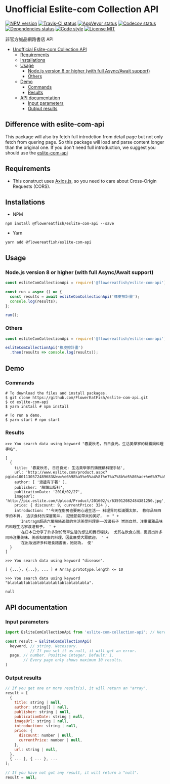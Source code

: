 # Unofficial Eslite-com Collection API

[![NPM version](https://img.shields.io/npm/v/@flowereatfish/eslite-com-api.svg)](https://www.npmjs.com/package/@flowereatfish/eslite-com-api)
[![Travis-CI status](https://travis-ci.com/FlowerEatFish/eslite-com-api.svg?branch=master)](https://travis-ci.com/FlowerEatFish/eslite-com-api/builds)
[![AppVeyor status](https://ci.appveyor.com/api/projects/status/en1g8nuvmx87hwtq/branch/master?svg=true)](https://ci.appveyor.com/project/FlowerEatFish/eslite-com-api/history)
[![Codecov status](https://codecov.io/gh/FlowerEatFish/eslite-com-api/branch/master/graph/badge.svg)](https://codecov.io/gh/FlowerEatFish/eslite-com-api/commits)
[![Dependencies status](https://david-dm.org/FlowerEatFish/eslite-com-api/status.svg)](https://david-dm.org/FlowerEatFish/eslite-com-api)
[![Code style](https://img.shields.io/badge/code_style-prettier-ff69b4.svg)](https://prettier.io/)
[![License MIT](https://img.shields.io/badge/license-MIT-blue.svg)](https://opensource.org/licenses/MIT)

非官方誠品網路書店 API

- [Unofficial Eslite-com Collection API](#unofficial-eslite-com-collection-api)
  - [Requirements](#requirements)
  - [Installations](#installations)
  - [Usage](#usage)
    - [Node.js version 8 or higher (with full Async/Await support)](#nodejs-version-8-or-higher-with-full-asyncawait-support)
    - [Others](#others)
  - [Demo](#demo)
    - [Commands](#commands)
    - [Results](#results)
  - [API documentation](#api-documentation)
    - [Input parameters](#input-parameters)
    - [Output results](#output-results)

## Difference with eslite-com-api
This package will also try fetch full introdction from detail page but not only fetch from quering page. So this package will load and parse content longer than the original one.
If you don't need full introduction, we suggest you should use the [eslite-com-api](https://github.com/FlowerEatFish/eslite-com-api)

## Requirements

- This construct uses [Axios.js](https://github.com/axios/axios), so you need to care about Cross-Origin Requests (CORS).

## Installations

- NPM

```shell
npm install @flowereatfish/eslite-com-api --save
```

- Yarn

```shell
yarn add @flowereatfish/eslite-com-api
```

## Usage

### Node.js version 8 or higher (with full Async/Await support)

```javascript
const esliteComCollectionApi = require('@flowereatfish/eslite-com-api');

const run = async () => {
  const results = await esliteComCollectionApi('橡皮擦計畫');
  console.log(results);
};

run();
```

### Others

```javascript
const esliteComCollectionApi = require('@flowereatfish/eslite-com-api');

esliteComCollectionApi('橡皮擦計畫')
  .then(results => console.log(results));
```

## Demo

### Commands

```shell
# To download the files and install packages.
$ git clone https://github.com/FlowerEatFish/eslite-com-api.git
$ cd eslite-com-api
$ yarn install # npm install

# To run a demo.
$ yarn start # npm start
```

### Results

```shell
>>> You search data using keyword "春夏秋冬，日日食光。生活美學家的鑄鐵鍋料理手帖".

[
  {
    title: '春夏秋冬, 日日食光: 生活美學家的鑄鐵鍋料理手帖',
    url: 'http://www.eslite.com/product.aspx?pgid=1001130572489683&kw=%e6%98%a5%e5%a4%8f%e7%a7%8b%e5%86%ac+%e6%97%a5%e6%97%a5%e9%a3%9f%e5%85%89+%e7%94%9f%e6%b4%bb%e7%be%8e%e5%ad%b8%e5%ae%b6%e7%9a%84%e9%91%84%e9%90%b5%e9%8d%8b%e6%96%99%e7%90%86%e6%89%8b%e5%b8%96&pi=1',
    author: [ '渡邊有子著' ],
    publisher: '臉譜出版社',
    publicationDate: '2016/02/27',
    imageUrl: 'http://pic.eslite.com/Upload/Product/201602/s/635912082484381250.jpg',
    price: { discount: 9, currentPrice: 324 },
    introduction: "'今天在廚房也要用心過生活—— 料理界的松浦彌太郎， 教你品味四季的本質， 追求食材的深層風味， 記憶節氣帶來的美好， ＊ " +
      'Instragm超過六萬粉絲追蹤的生活美學料理家——渡邊有子 崇尚自然、注重優雅品味的料理生活家渡邊有子， ' +
      '在日本已分享了許多對於簡單生活的想法和實行秘訣， 尤其在飲食方面，更提出許多同時注重美味、美感和健康的料理，因此廣受大眾歡迎。 ' +
      '在出版過許多料理食譜書後，她認為， 使'
  }
]
```

```shell
>>> You search data using keyword "disease".

[ {...}, {...}, ... ] # Array.prototype.length <= 10
```

```shell
>>> You search data using keyword "blablablablablablablablablablablabla".

null
```

## API documentation

### Input parameters

```js
import EsliteComCollectionApi from 'eslite-com-collection-api'; // Here uses development mode as an example

const result = EsliteComCollectionApi(
  keyword, // string. Necessary.
           // If you set it as null, it will get an error.
  page, // number. Positive integer. Default: 1.
        // Every page only shows maximum 10 results.
)
```

### Output results

```js
// If you get one or more result(s), it will return an "array".
result = [
  {
    title: string | null,
    author: string[] | null,
    publisher: string | null,
    publicationDate: string | null,
    imageUrl: string | null,
    introduction: string | null,
    price: {
      discount: number | null,
      currentPrice: number | null,
    },
    url: string | null,
  },
  { ... }, { ... }, ...
];

// If you have not got any result, it will return a "null".
result = null;
```
